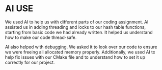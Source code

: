 # AI USE 

We used AI to help us with different parts of our coding assignment. AI assisted us in adding threading and locks to our hash table functions, starting from basic code we had already written. It helped us understand how to make our code thread-safe.

AI also helped with debugging. We asked it to look over our code to ensure we were freeing all allocated memory properly. Additionally, we used AI to help fix issues with our CMake file and to understand how to set it up correctly for our project.
